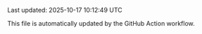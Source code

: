 Last updated: 2025-10-17 10:12:49 UTC

This file is automatically updated by the GitHub Action workflow.
